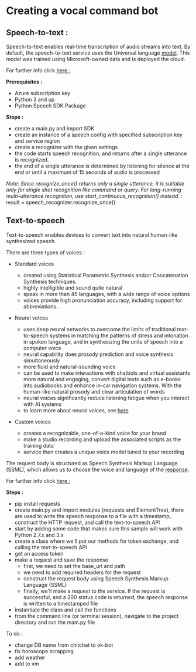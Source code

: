 # Creating a vocal command bot 

## Speech-to-text : 

Speech-to-text enables real-time transcription of audio streams into text. 
By default, the speech-to-text service uses the Universal language [model](https://en.wikipedia.org/wiki/Unified_Modeling_Language). This model was trained using Microsoft-owned data and is deployed the cloud. 

For further info click [here :](https://docs.microsoft.com/en-us/azure/cognitive-services/speech-service/speech-to-text)

**Prerequisites :** 
- Azure subscription key 
- Python 3 and up
- Python Speech SDK Package 

**Steps :** 
- create a main.py and import SDK 
- create an instance of a speech config with specified subscription key and service region
- create a recognizer with the given settings
- the code starts speech recognition, and returns after a single utterance is recognized. 
- the end of a single utterance is determined by listening for silence at the end or until a maximum of 15 seconds of audio is processed

*Note: Since recognize_once() returns only a single utterance, it is suitable only for single shot recognition like command or query. For long-running multi-utterance recognition, use start_continuous_recognition() instead.* : 
result = speech_recognizer.recognize_once()


## Text-to-speech

Text-to-speech enables devices to convert text into natural human-like synthesized speech. 

There are three types of voices :

- Standard voices

     - created using Statistical Parametric Synthesis and/or Concatenation Synthesis techniques. 
     - highly intelligible and sound quite natural
     - speak in more than 45 languages, with a wide range of voice options
     - voices provide high pronunciation accuracy, including support for abbreviations...

- Neural voices

    - uses deep neural networks to overcome the limits of traditional text-to-speech systems in matching the patterns of stress and intonation in spoken language, and in synthesizing the units of speech into a computer voice
    - neural capability does prosody prediction and voice synthesis simultaneously
    - more fluid and natural-sounding voice
    - can be used to make interactions with chatbots and virtual assistants more natural and engaging, convert digital texts such as e-books into audiobooks and enhance in-car navigation systems. With the human-like natural prosody and clear articulation of words
    - neural voices significantly reduce listening fatigue when you interact with AI systems
    - to learn more about neural voices, see [here](https://azure.microsoft.com/blog/microsoft-s-new-neural-text-to-speech-service-helps-machines-speak-like-people/)

- Custom voices

    - creates a recognizable, one-of-a-kind voice for your brand
    - make a studio recording and upload the associated scripts as the training data
    - service then creates a unique voice model tuned to your recording


The request body is structured as Speech Synthesis Markup Language (SSML), which allows us to choose the voice and language of the [response](https://docs.microsoft.com/en-us/azure/cognitive-services/speech-service/speech-synthesis-markup).


For further info click [here :](https://docs.microsoft.com/en-us/azure/cognitive-services/speech-service/quickstart-python-text-to-speech)

**Steps :**
- pip install requests
- create main.py and import modules (requests and ElementTree), there are used to write the speech response to a file with a timestamp, construct the HTTP request, and call the text-to-speech API
- start by adding some code that makes sure this sample will work with Python 2.7.x and 3.x
-  create a class where we'll put our methods for token exchange, and calling the text-to-speech API
- get an access token
- make a request and save the response
    - first, we need to set the base_url and path
    - we need to add required headers for the request
    - construct the request body using Speech Synthesis Markup Language (SSML)
    - finally, we'll make a request to the service. If the request is successful, and a 200 status code is returned, the speech response is written to a timestamped file
- instantiate the class and call the functions
- from the command line (or terminal session), navigate to the project directory and run the main.py file














To do :
- change DB name from chitchat to ok-bot
- fix horoscope scrapping
- add weather 
- add to vm
